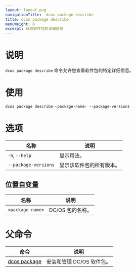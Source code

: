 ```yaml
---
layout: layout.pug
navigationTitle:  dcos package describe
title: dcos package describe
menuWeight: 0
excerpt: 获取软件包的详细信息
---
```



# 说明
`dcos package describe` 命令允许您查看软件包的特定详细信息。

# 使用

```bash
dcos package describe <package-name> --package-versions
```

# 选项

| 名称 | 说明 |
|---------|-------------|
| `-h`, `--help`   | 显示用法。 |
| `--package-versions`   | 显示该软件包的所有版本。|


## 位置自变量

| 名称 | 说明 |
|---------|-------------|
| `<package-name>`   | DC/OS 包的名称。|

# 父命令

| 命令 | 说明 |
|---------|-------------|
| [dcos package](/mesosphere/dcos/cn/2.0/cli/command-reference/dcos-package/)   | 安装和管理 DC/OS 软件包。 |
